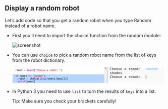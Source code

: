 ## Display a random robot

Let’s add code so that you get a random robot when you type Random instead of a robot name.



+ First you'll need to import the choice function from the random module:

  ![screenshot](images/robotrumps-random.png)
  
+ You can use `choice` to pick a random robot name from the list of keys from the robot dictionary. 

  ![screenshot](images/robotrumps-choice.png)
  
+ In Python 3 you need to use `list` to turn the results of `keys` into a list.

  Tip: Make sure you check your brackets carefully!


